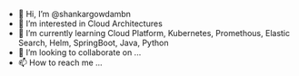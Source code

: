 - 👋 Hi, I’m @shankargowdambn
- 👀 I’m interested in Cloud Architectures
- 🌱 I’m currently learning Cloud Platform, Kubernetes, Promethous, Elastic Search, Helm, SpringBoot, Java, Python
- 💞️ I’m looking to collaborate on ...
- 📫 How to reach me ...

<!---
shankargowdambn/shankargowdambn is a ✨ special ✨ repository because its `README.md` (this file) appears on your GitHub profile.
You can click the Preview link to take a look at your changes.
--->
